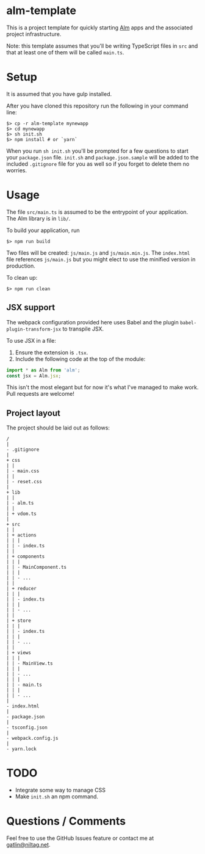 # alm-template

This is a project template for quickly starting [Alm][alm] apps and the
associated project infrastructure.

Note: this template assumes that you'll be writing TypeScript files in `src`
and that at least one of them will be called `main.ts`.

# Setup

It is assumed that you have gulp installed.

After you have cloned this repository run the following in your command line:

    $> cp -r alm-template mynewapp
    $> cd mynewapp
    $> sh init.sh
    $> npm install # or `yarn`

When you run `sh init.sh` you'll be prompted for a few questions to start your
`package.json` file. `init.sh` and `package.json.sample` will be added to the
included `.gitignore` file for you as well so if you forget to delete them
no worries.

# Usage

The file `src/main.ts` is assumed to be the entrypoint of your application. The
Alm library is in `lib/`.

To build your application, run

    $> npm run build

Two files will be created: `js/main.js` and `js/main.min.js`. The `index.html`
file references `js/main.js` but you might elect to use the minified version in
production.

To clean up:

    $> npm run clean

## JSX support

The webpack configuration provided here uses Babel and the plugin
`babel-plugin-transform-jsx` to transpile JSX.

To use JSX in a file:

1. Ensure the extension is `.tsx`.
2. Include the following code at the top of the module:

```typescript
import * as Alm from 'alm';
const jsx = Alm.jsx;
```

This isn't the most elegant but for now it's what I've managed to make
work. Pull requests are welcome!

## Project layout

The project should be laid out as follows:

    /
    |
    - .gitignore
    |
    + css
    | |
    | - main.css
    | |
    | - reset.css
    |
    + lib
    | |
    | - alm.ts
    | |
    | + vdom.ts
    |
    + src
    | |
    | + actions
    | | |
    | | - index.ts
    | |
    | + components
    | | |
    | | - MainComponent.ts
    | | |
    | | - ...
    | |
    | + reducer
    | | |
    | | - index.ts
    | | |
    | | - ...
    | |
    | + store
    | | |
    | | - index.ts
    | | |
    | | - ...
    | |
    | + views
    | | |
    | | - MainView.ts
    | | |
    | | - ...
    | | |
    | | - main.ts
    | | |
    | | - ...
    |
    - index.html
    |
    - package.json
    |
    - tsconfig.json
    |
    - webpack.config.js
    |
    - yarn.lock

# TODO

- Integrate some way to manage CSS
- Make `init.sh` an npm command.

# Questions / Comments

Feel free to use the GitHub Issues feature or contact me at <gatlin@niltag.net>.

[alm]: http://niltag.net/Alm
